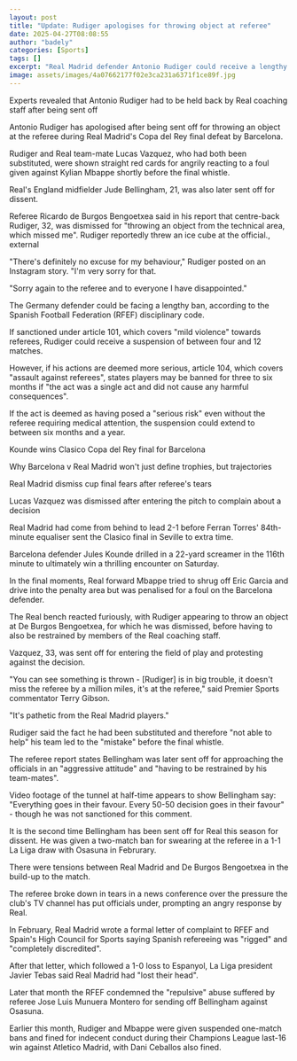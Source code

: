 ```yaml
---
layout: post
title: "Update: Rudiger apologises for throwing object at referee"
date: 2025-04-27T08:08:55
author: "badely"
categories: [Sports]
tags: []
excerpt: "Real Madrid defender Antonio Rudiger could receive a lengthy ban after throwing an object at the referee in the Copa del Rey final defeat by Barcelona"
image: assets/images/4a07662177f02e3ca231a6371f1ce89f.jpg
---
```


Experts revealed that Antonio Rudiger had to be held back by Real coaching staff after being sent off

Antonio Rudiger has apologised after being sent off for throwing an object at the referee during Real Madrid's Copa del Rey final defeat by Barcelona.

Rudiger and Real team-mate Lucas Vazquez, who had both been substituted, were shown straight red cards for angrily reacting to a foul given against Kylian Mbappe shortly before the final whistle. 

Real's England midfielder Jude Bellingham, 21, was also later sent off for dissent.

Referee Ricardo de Burgos Bengoetxea said in his report that centre-back Rudiger, 32, was dismissed for "throwing an object from the technical area, which missed me". Rudiger reportedly threw an ice cube at the official., external

"There's definitely no excuse for my behaviour," Rudiger posted on an Instagram story. "I'm very sorry for that.

"Sorry again to the referee and to everyone I have disappointed."

The Germany defender could be facing a lengthy ban, according to the Spanish Football Federation (RFEF) disciplinary code.

If sanctioned under article 101, which covers "mild violence" towards referees, Rudiger could receive a suspension of between four and 12 matches.

However, if his actions are deemed more serious, article 104, which covers "assault against referees", states players may be banned for three to six months if "the act was a single act and did not cause any harmful consequences".

If the act is deemed as having posed a "serious risk" even without the referee requiring medical attention, the suspension could extend to between six months and a year.

Kounde wins Clasico Copa del Rey final for Barcelona

Why Barcelona v Real Madrid won't just define trophies, but trajectories

Real Madrid dismiss cup final fears after referee's tears

Lucas Vazquez was dismissed after entering the pitch to complain about a decision

Real Madrid had come from behind to lead 2-1 before Ferran Torres' 84th-minute equaliser sent the Clasico final in Seville to extra time.

Barcelona defender Jules Kounde drilled in a 22-yard screamer in the 116th minute to ultimately win a thrilling encounter on Saturday.

In the final moments, Real forward Mbappe tried to shrug off Eric Garcia and drive into the penalty area but was penalised for a foul on the Barcelona defender.

The Real bench reacted furiously, with Rudiger appearing to throw an object at De Burgos Bengoetxea, for which he was dismissed, before having to also be restrained by members of the Real coaching staff.

Vazquez, 33, was sent off for entering the field of play and protesting against the decision.

"You can see something is thrown - [Rudiger] is in big trouble, it doesn't miss the referee by a million miles, it's at the referee," said Premier Sports commentator Terry Gibson.

"It's pathetic from the Real Madrid players."

Rudiger said the fact he had been substituted and therefore "not able to help" his team led to the "mistake" before the final whistle.

The referee report states Bellingham was later sent off for approaching the officials in an "aggressive attitude" and "having to be restrained by his team-mates".

Video footage of the tunnel at half-time appears to show Bellingham say: "Everything goes in their favour. Every 50-50 decision goes in their favour" - though he was not sanctioned for this comment.

It is the second time Bellingham has been sent off for Real this season for dissent. He was given a two-match ban for swearing at the referee in a 1-1 La Liga draw with Osasuna in Februrary.

There were tensions between Real Madrid and De Burgos Bengoetxea in the build-up to the match.

The referee broke down in tears in a news conference over the pressure the club's TV channel has put officials under, prompting an angry response by Real.

In February, Real Madrid wrote a formal letter of complaint to RFEF and Spain's High Council for Sports saying Spanish refereeing was "rigged" and "completely discredited".

After that letter, which followed a 1-0 loss to Espanyol, La Liga president Javier Tebas said Real Madrid had "lost their head".

Later that month the RFEF condemned the "repulsive" abuse suffered by referee Jose Luis Munuera Montero for sending off Bellingham against Osasuna.

Earlier this month, Rudiger and Mbappe were given suspended one-match bans and fined for indecent conduct during their Champions League last-16 win against Atletico Madrid, with Dani Ceballos also fined.

